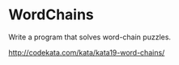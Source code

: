 # WordChains

Write a program that solves word-chain puzzles.

http://codekata.com/kata/kata19-word-chains/
